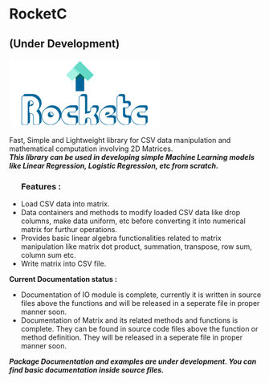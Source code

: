 # RocketC
## (Under Development)

<img src="./logo.png">

Fast, Simple and Lightweight library for CSV data manipulation and mathematical computation involving 2D Matrices.<br>
<b><i>This library can be used in developing simple Machine Learning models like Linear Regression, Logistic Regression, etc from scratch.</i></b> 
<br>
<ul>
<h3>Features :</h3> 
<li>Load CSV data into matrix.</li>
<li>Data containers and methods to modify loaded CSV data like drop columns, make data uniform, etc before converting it into numerical matrix for furthur operations.</li>
<li>Provides basic linear algebra functionalities related to matrix manipulation like matrix dot product, summation, transpose, row sum, column sum etc. </li>
<li>Write matrix into CSV file.</li>
</ul>
<p>
  
<b>Current Documentation status : </b>
<ul>
<li>
Documentation of IO module is complete, currently it is written in source files above the functions and will be released in a seperate file in proper manner soon. 
</li>
<li>
Documentation of Matrix and its related methods and functions is complete. They can be found in source code files above the function or method definition.
They will be released in a seperate file in proper manner soon.
</li>
</ul>
</p>

<b><i>Package Documentation and examples are under development. You can find basic documentation inside source files.</i></b>
